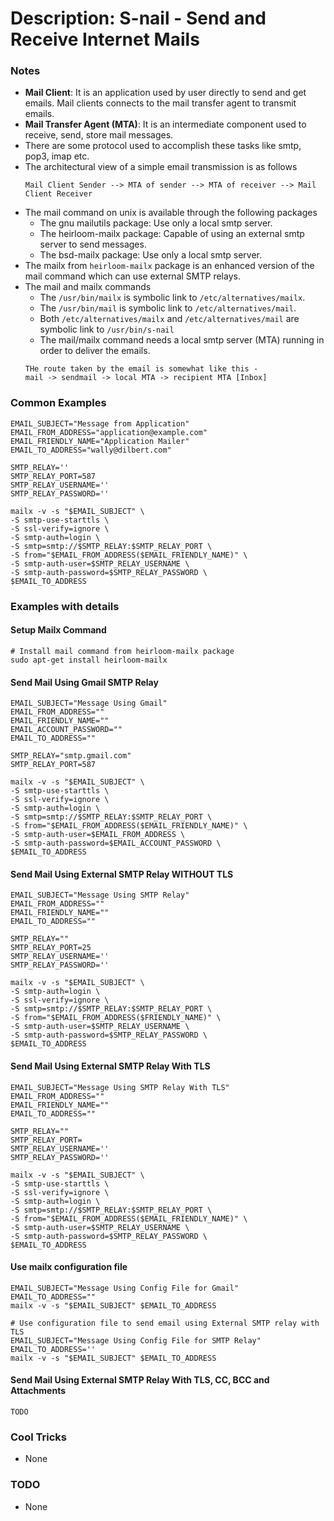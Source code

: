 # Description: S-nail - Send and Receive Internet Mails

### Notes
* **Mail Client**: It is an application used by user directly to send and get emails. Mail clients connects to the mail 
  transfer agent to transmit emails.
* **Mail Transfer Agent (MTA)**: It is an intermediate component used to receive, send, store mail messages. 
* There are some protocol used to accomplish these tasks like smtp, pop3, imap etc.
* The architectural view of a simple email transmission is as follows
  ```
  Mail Client Sender --> MTA of sender --> MTA of receiver --> Mail Client Receiver
  ```
* The mail command on unix is available through the following packages
    - The gnu mailutils package: Use only a local smtp server.
    - The heirloom-mailx package: Capable of using an external smtp server to send messages.
    - The bsd-mailx package: Use only a local smtp server.
* The mailx from `heirloom-mailx` package is an enhanced version of the mail command which can use external SMTP relays. 
* The mail and mailx commands
    - The `/usr/bin/mailx` is symbolic link to `/etc/alternatives/mailx`.
    - The `/usr/bin/mail` is symbolic link to `/etc/alternatives/mail`.
    - Both `/etc/alternatives/mailx` and `/etc/alternatives/mail` are symbolic link to `/usr/bin/s-nail`
    - The mail/mailx command needs a local smtp server (MTA) running in order to deliver the emails.
  ```
  THe route taken by the email is somewhat like this -
  mail -> sendmail -> local MTA -> recipient MTA [Inbox]
  ```

### Common Examples
```shell
EMAIL_SUBJECT="Message from Application"
EMAIL_FROM_ADDRESS="application@example.com"
EMAIL_FRIENDLY_NAME="Application Mailer"
EMAIL_TO_ADDRESS="wally@dilbert.com"

SMTP_RELAY=''
SMTP_RELAY_PORT=587
SMTP_RELAY_USERNAME=''
SMTP_RELAY_PASSWORD=''

mailx -v -s "$EMAIL_SUBJECT" \
-S smtp-use-starttls \
-S ssl-verify=ignore \
-S smtp-auth=login \
-S smtp=smtp://$SMTP_RELAY:$SMTP_RELAY_PORT \
-S from="$EMAIL_FROM_ADDRESS($EMAIL_FRIENDLY_NAME)" \
-S smtp-auth-user=$SMTP_RELAY_USERNAME \
-S smtp-auth-password=$SMTP_RELAY_PASSWORD \
$EMAIL_TO_ADDRESS
```

### Examples with details
#### Setup Mailx Command
```shell
# Install mail command from heirloom-mailx package
sudo apt-get install heirloom-mailx
```

#### Send Mail Using Gmail SMTP Relay
```shell
EMAIL_SUBJECT="Message Using Gmail"
EMAIL_FROM_ADDRESS=""
EMAIL_FRIENDLY_NAME=""
EMAIL_ACCOUNT_PASSWORD=""
EMAIL_TO_ADDRESS=""

SMTP_RELAY="smtp.gmail.com"
SMTP_RELAY_PORT=587

mailx -v -s "$EMAIL_SUBJECT" \
-S smtp-use-starttls \
-S ssl-verify=ignore \
-S smtp-auth=login \
-S smtp=smtp://$SMTP_RELAY:$SMTP_RELAY_PORT \
-S from="$EMAIL_FROM_ADDRESS($EMAIL_FRIENDLY_NAME)" \
-S smtp-auth-user=$EMAIL_FROM_ADDRESS \
-S smtp-auth-password=$EMAIL_ACCOUNT_PASSWORD \
$EMAIL_TO_ADDRESS
```

#### Send Mail Using External SMTP Relay WITHOUT TLS
```shell
EMAIL_SUBJECT="Message Using SMTP Relay"
EMAIL_FROM_ADDRESS=""
EMAIL_FRIENDLY_NAME=""
EMAIL_TO_ADDRESS=""

SMTP_RELAY=""
SMTP_RELAY_PORT=25
SMTP_RELAY_USERNAME=''
SMTP_RELAY_PASSWORD=''

mailx -v -s "$EMAIL_SUBJECT" \
-S smtp-auth=login \
-S ssl-verify=ignore \
-S smtp=smtp://$SMTP_RELAY:$SMTP_RELAY_PORT \
-S from="$EMAIL_FROM_ADDRESS($FRIENDLY_NAME)" \
-S smtp-auth-user=$SMTP_RELAY_USERNAME \
-S smtp-auth-password=$SMTP_RELAY_PASSWORD \
$EMAIL_TO_ADDRESS
```

#### Send Mail Using External SMTP Relay With TLS
```shell
EMAIL_SUBJECT="Message Using SMTP Relay With TLS"
EMAIL_FROM_ADDRESS=""
EMAIL_FRIENDLY_NAME=""
EMAIL_TO_ADDRESS=""

SMTP_RELAY=""
SMTP_RELAY_PORT=
SMTP_RELAY_USERNAME=''
SMTP_RELAY_PASSWORD=''

mailx -v -s "$EMAIL_SUBJECT" \
-S smtp-use-starttls \
-S ssl-verify=ignore \
-S smtp-auth=login \
-S smtp=smtp://$SMTP_RELAY:$SMTP_RELAY_PORT \
-S from="$EMAIL_FROM_ADDRESS($EMAIL_FRIENDLY_NAME)" \
-S smtp-auth-user=$SMTP_RELAY_USERNAME \
-S smtp-auth-password=$SMTP_RELAY_PASSWORD \
$EMAIL_TO_ADDRESS
```

#### Use mailx configuration file
```shell
EMAIL_SUBJECT="Message Using Config File for Gmail"
EMAIL_TO_ADDRESS=""
mailx -v -s "$EMAIL_SUBJECT" $EMAIL_TO_ADDRESS

# Use configuration file to send email using External SMTP relay with TLS
EMAIL_SUBJECT="Message Using Config File for SMTP Relay"
EMAIL_TO_ADDRESS=''
mailx -v -s "$EMAIL_SUBJECT" $EMAIL_TO_ADDRESS
```

#### Send Mail Using External SMTP Relay With TLS, CC, BCC and Attachments
```shell
TODO
```

### Cool Tricks
* None

### TODO
* None
